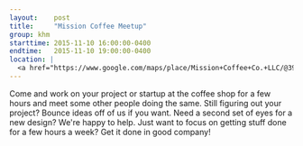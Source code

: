 ```yaml
---
layout:    post
title:     "Mission Coffee Meetup"
group: khm
starttime: 2015-11-10 16:00:00-0400
endtime:   2015-11-10 19:00:00-0400
location: |
  <a href="https://www.google.com/maps/place/Mission+Coffee+Co.+LLC/@39.9805566,-83.0046931,19.5z/data=!4m2!3m1!1s0x0000000000000000:0x0c6fccff56e2d8df!6m1!1e1" target="_blank">Mission Coffee, 11 Price Ave, Columbus, OH 43201</a>
---
```


Come and work on your project or startup at the coffee shop for a few hours and meet some other people doing the same.  Still figuring out your project?  Bounce ideas off of us if you want.  Need a second set of eyes for a new design?  We're happy to help.  Just want to focus on getting stuff done for a few hours a week?  Get it done in good company!
